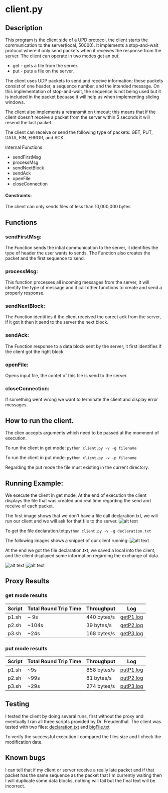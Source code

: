 # client.py

## Description
This program is the client side of a UPD protocol, the client starts the 
communication to the server(local, 50000). It implements a stop-and-wait 
protocol where it only send packets when it receives the response from the server. 
The client can operate in two modes get an put.
* get - gets a file from the server.
* put - puts a file on the server. 

The client uses UDP packets to send and receive information; these packets 
consist of one header, a sequence number, and the intended message. 
On this implementation of stop-and-wait, the sequence is not being used 
but it is included in the packet becuase it will help us when implementing sliding windows.

The client also implements a retransmit on timeout; this means that if the 
client doesn't receive a packet from the server within 5 seconds it will resend the last packet.

The client can receive or send the following type of packets:
GET, PUT, DATA, FIN, ERROR, and ACK. 

Internal Functions:
* sendFirstMsg
* processMsg
* sendNextBlock
* sendAck
* openFile
* closeConnection

#### Constraints:
The client can only sends files of less than 10,000,000 bytes

## Functions
### sendFirstMsg: 
The Function sends the intial communication to the server, it identifies 
the type of header the user wants to sends. 
The Function also creates the packet and the first sequence to send. 
### processMsg:
This function processes all incoming messages from the server, 
it will identify the type of message and it call other functions to create and send a properly response.  
### sendNextBlock:
The Function identifies if the client received the corect ack from the server, if it got it then it 
send to the server the next block.
### sendAck:
The Function response to a data block sent by the server, it first identifies if the client got the right block.  
### openFile:
Opens input file, the contet of this file is send to the server. 
### closeConnection:
If something went wrong we want to terminate the client and display error messages. 

## How to run the client. 
The clien accepts arguments which need to be passed at the momment of execution. 

To run the client in get mode: ` python client.py -v -g filename `

To run the client in put mode: ` python client.py -v -p filename `

Regarding the put mode the file must existing in the current directory.  

## Running Example:
We execute the client in get mode, At the end of execution the client displays the file that was created and 
real time regarding the send and receive of each packet. 

The first image shows that we don't have a file call declaration.txt, we will run our client and we will ask for that file to the
server. 
![alt text](https://github.com/s18-nets/s18-nets-udp-file-transfer-abgomez/blob/master/stopWait/images/list.PNG "list")

To get the file declaration.txt:` python client.py -v -g declaration.txt `

The following images shows a snippet of our client running:
![alt text](https://github.com/s18-nets/s18-nets-udp-file-transfer-abgomez/blob/master/stopWait/images/getRunning.PNG "Image2")

At the end we got the file declaration.txt, we saved a local into the client, and the client displayed some information
regarding the exchange of data. 

![alt text](https://github.com/s18-nets/s18-nets-udp-file-transfer-abgomez/blob/master/stopWait/images/list2.PNG "list2")
![alt text](https://github.com/s18-nets/s18-nets-udp-file-transfer-abgomez/blob/master/stopWait/images/finishGet.PNG "Final")

## Proxy Results
### get mode results
Script | Total Round Trip Time | Throughput | Log
------------ | ------------- | ------------- | -------------
p1.sh |  ~ 9s | 440 bytes/s | [getP1.log](https://github.com/s18-nets/s18-nets-udp-file-transfer-abgomez/tree/master/stopWait/client/logs/getP1.log) 
p2.sh | ~104s | 39 bytes/s | [getP2.log](https://github.com/s18-nets/s18-nets-udp-file-transfer-abgomez/tree/master/stopWait/client/logs/getP2.log) 
p3.sh | ~24s | 168 bytes/s | [getP3.log](https://github.com/s18-nets/s18-nets-udp-file-transfer-abgomez/tree/master/stopWait/client/logs/getP3.log) 

### put mode results
Script | Total Round Trip Time | Throughput | Log
------------ | ------------- | ------------- | -------------
p1.sh | ~9s | 858 bytes/s | [putP1.log](https://github.com/s18-nets/s18-nets-udp-file-transfer-abgomez/tree/master/stopWait/client/logs/putP1.log) 
p2.sh | ~99s | 81 bytes/s| [putP2.log](https://github.com/s18-nets/s18-nets-udp-file-transfer-abgomez/tree/master/stopWait/client/logs/putP2.log) 
p3.sh | ~29s | 274 bytes/s | [putP3.log](https://github.com/s18-nets/s18-nets-udp-file-transfer-abgomez/tree/master/stopWait/client/logs/putP3.log) 

## Testing
I tested the client by doing several runs, first without the proxy and eventually I ran all three scripts provided by Dr. Freudenthal. 
The client was tested with two files: [declaration.txt](https://github.com/s18-nets/s18-nets-udp-file-transfer-abgomez/blob/master/stopWait/client/declaration.txt) and [bigFile.txt](https://github.com/s18-nets/s18-nets-udp-file-transfer-abgomez/blob/master/stopWait/client/bigFile.txt) 

To verify the successful execution I compared the files size and I check the modification date. 

## Known bugs
I can tell that if my client or server receive a really late packet and if that packet has the same sequence
as the packet that I'm currently waiting then I will duplicate some data blocks, nothing will fail
but the final text will be incorrect. 
